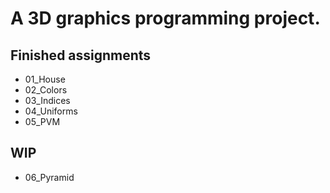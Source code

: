 # A 3D graphics programming project.

## Finished assignments

- 01_House
- 02_Colors
- 03_Indices
- 04_Uniforms
- 05_PVM

## WIP

- 06_Pyramid